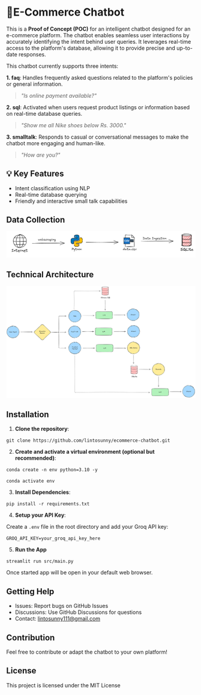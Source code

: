 # 💬E-Commerce Chatbot

This is a **Proof of Concept (POC)** for an intelligent chatbot designed for an e-commerce platform. The chatbot enables seamless user interactions by accurately identifying the intent behind user queries. It leverages real-time access to the platform's database, allowing it to provide precise and up-to-date responses.

This chatbot currently supports three intents:

**1. faq**: Handles frequently asked questions related to the platform's policies or general information.
> _"Is online payment available?"_



**2. sql**: Activated when users request product listings or information based on real-time database queries.
> _"Show me all Nike shoes below Rs. 3000."_



**3. smalltalk**: Responds to casual or conversational messages to make the chatbot more engaging and human-like.
> _"How are you?"_  

## 💡 Key Features

- Intent classification using NLP
- Real-time database querying
- Friendly and interactive small talk capabilities

## Data Collection

![Data_Collection](assets/data_collection.png)


## Technical Architecture

![Architecture](assets/architecture.png)

## Installation

1. **Clone the repository**:

```
git clone https://github.com/lintosunny/ecommerce-chatbot.git
```

2. **Create and activate a virtual environment (optional but recommended)**:

```
conda create -n env python=3.10 -y
```

```
conda activate env
```

3. **Install Dependencies**:

```
pip install -r requirements.txt
```

4. **Setup your API Key**:

Create a ```.env``` file in the root directory and add your Groq API key:

```
GROQ_API_KEY=your_groq_api_key_here
```

5. **Run the App**
```
streamlit run src/main.py
```
Once started app will be open in your default web browser.

## Getting Help

* Issues: Report bugs on GitHub Issues
* Discussions: Use GitHub Discussions for questions
* Contact: lintosunny111@gmail.com

## Contribution
Feel free to contribute or adapt the chatbot to your own platform!

## License
This project is licensed under the MIT License 



